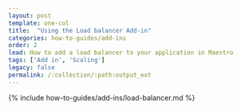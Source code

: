 ```yaml
---
layout: post
template: one-col
title:  "Using the Load balancer Add-in"
categories: how-to-guides/add-ins
order: 2
lead: How to add a load balancer to your application in Maestro
tags: ['Add in', 'Scaling']
legacy: false
permalink: /:collection/:path:output_ext
---
```


{% include how-to-guides/add-ins/load-balancer.md %}